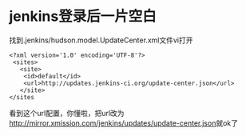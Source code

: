 # jenkins登录后一片空白

找到.jenkins/hudson.model.UpdateCenter.xml文件vi打开

```
<?xml version='1.0' encoding='UTF-8'?>
 <sites>
   <site>
    <id>default</id>
    <url>http://updates.jenkins-ci.org/update-center.json</url>
   </site>
</sites
```
看到这个url配置，你懂啦，把url改为<http://mirror.xmission.com/jenkins/updates/update-center.json>就ok了
